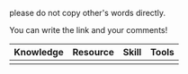 please do not copy other's words directly.

You can write the link and your comments!


| Knowledge | Resource | Skill | Tools |
| --------- | -------- | ----- | ----- |
|           |          |       |       |
